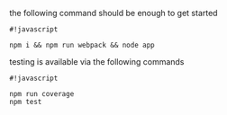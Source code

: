 the following command should be enough to get started


```
#!javascript

npm i && npm run webpack && node app
```

testing is available via the following commands


```
#!javascript

npm run coverage
npm test
```